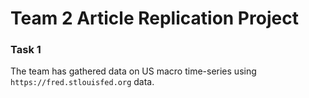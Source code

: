 # Team 2 Article Replication Project

### Task 1
The team has gathered data on US macro time-series using `https://fred.stlouisfed.org` data.
